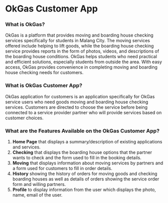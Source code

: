 # OkGas Customer App
### What is OkGas?
OkGas is a platform that provides moving and boarding house checking services specifically for students in Malang City. The moving services offered include helping to lift goods, while the boarding house checking service provides reports in the form of photos, videos, and descriptions of the boarding house conditions. OkGas helps students who need practical and efficient solutions, especially students from outside the area. With easy access, OkGas provides convenience in completing moving and boarding house checking needs for customers.
### What is OkGas Customer App?
OkGas application for customers is an application specifically for OkGas service users who need goods moving and boarding house checking services. Customers are directed to choose the service before being connected to a service provider partner who will provide services based on customer choices.
### What are the Features Available on the OkGas Customer App?
1. **Home Page** that displays a summary/description of existing applications and services.
2. **Checking** that displays the boarding house options that the partner wants to check and the form used to fill in the booking details.
3. **Moving** that displays information about moving services by partners and a form used for customers to fill in order details.
4. **History** showing the history of orders for moving goods and checking boarding houses as well as details of orders showing the service order form and willing partners.
5. **Profile** to display information from the user which displays the photo, name, email of the user.
